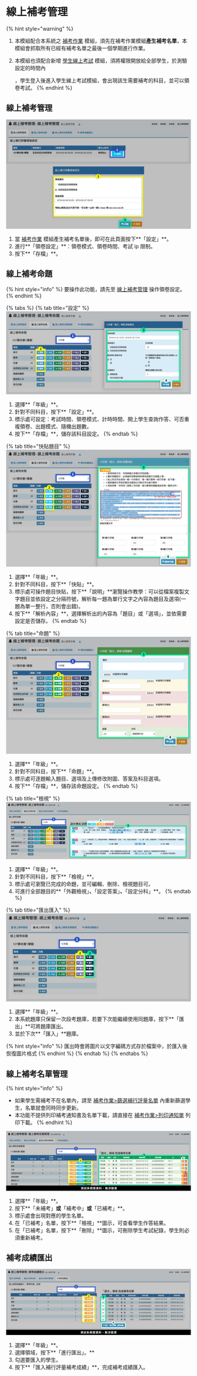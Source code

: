 # 線上補考管理

{% hint style="warning" %}
1. 本模組配合本系統之 [補考作業](kao-zuo.md) 模組，須先在補考作業模組**產生補考名單**，本模組會抓取所有已經有補考名單之最後一個學期進行作業。
2.  本模組也須配合新增 [學生線上考試](../sheng/sheng-shang-kao.md) 模組，須將權限開放給全部學生，於測驗設定的時間內

    ，學生登入後進入學生線上考試模組，會出現該生需要補考的科目，並可以領卷考試。
{% endhint %}

## 線上補考管理

![](../.gitbook/assets/resit-manage.png)

1. 當 [補考作業](kao-zuo.md) 模組產生補考名單後，即可在此頁面按下**「設定」**。
2. 進行**「領卷設定」**：領卷模式、領卷時間、考試 ip 限制。
3. 按下**「存檔」**。

## 線上補考命題

{% hint style="info" %}
要操作此功能，請先至 [線上補考管理](shang-kao-guan-li.md#xian-shang-bu-kao-guan-li) 操作領卷設定。
{% endhint %}

{% tabs %}
{% tab title="設定" %}
![](../.gitbook/assets/set-exam-paper-1.png)

1. 選擇**「年級」**。
2. 針對不同科目，按下**「設定」**。
3. 標示處可設定：考試時間、領卷模式、計時時間、開上學生查詢作答、可否重複領卷、出題模式、隨機出題數。
4. 按下**「存檔」**，儲存該科目設定。
{% endtab %}

{% tab title="快貼題目" %}
![](../.gitbook/assets/set-exam-paper-2.png)

1. 選擇**「年級」**。
2. 針對不同科目，按下**「快貼」**。
3. 標示處可操作題目快貼，按下**「說明」**瀏覽操作教學：可以從檔案複製文字題目並依設定之分隔符號，解析每一題為單行文字之內容為題目及選項(一題為單一整行，否則會出錯)。
4. 按下**「解析內容」**，選擇解析出的內容為「題目」或「選項」，並依需要設定是否儲存。
{% endtab %}

{% tab title="命題" %}
![](../.gitbook/assets/set-exam-paper-3.png)

1. 選擇**「年級」**。
2. 針對不同科目，按下**「命題」**。
3. 標示處可逐題輸入題目、選項及上傳修改附圖、答案及科目選項。
4. 按下**「存檔」**，儲存該命題設定。
{% endtab %}

{% tab title="檢視" %}
![](../.gitbook/assets/set-exam-paper-4.png)

1. 選擇**「年級」**。
2. 針對不同科目，按下**「檢視」**。
3. 標示處可瀏覽已完成的命題，並可編輯、刪除、檢視題目可。
4. 可進行全部題目的**「外觀檢視」**、**「設定答案」**、**「設定分科」**。
{% endtab %}

{% tab title="匯出匯入" %}
![](../.gitbook/assets/set-exam-paper-5.png)

1. 選擇**「年級」**。
2. 本系統題庫只保留一次段考題庫，若要下次能繼續使用同題庫，按下**「匯出」**可將題庫匯出。
3. 並於下次**「匯入」**題庫。&#x20;

{% hint style="info" %}
匯出時會將圖片以文字編碼方式存於檔案中，於匯入後恢復圖片格式
{% endhint %}
{% endtab %}
{% endtabs %}

## 線上補考名單管理

{% hint style="info" %}
* 如果學生需補考不在名單內，請至 [補考作業>篩選補行評量名單](kao-zuo.md#hang-liang-ming) 內重新篩選學生，名單就會同時同步更新。
* 本功能不提供列印補考通知書及名單下載，請直接在 [補考作業>列印通知單](kao-zuo.md#lie-yin-tong-zhi) 列印下載。
{% endhint %}

![](../.gitbook/assets/resit-stu-list.png)

1. 選擇**「年級」**。
2. 按下**「未補考」**或**「補考中」**或**「已補考」**。
3. 標示處會出現對應的學生名單。
4. 在「已補考」名單，按下**「檢視」**圖示，可查看學生作答結果。
5. 在「已補考」名單，按下**「刪除」**圖示，可刪除學生考試紀錄，學生則必須重新補考。



## 補考成績匯出

![](../.gitbook/assets/resit-score.png)

1. 選擇**「年級」**。
2. 選擇領域，按下**「進行匯出」。**
3. 勾選要匯入的學生。
4. 按下**「匯入補行評量補考成績」**，完成補考成績匯入。
